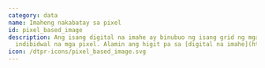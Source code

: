 ```yaml
---
category: data
name: Imaheng nakabatay sa pixel
id: pixel_based_image
description: Ang isang digital na imahe ay binubuo ng isang grid ng mga
  indibidwal na mga pixel. Alamin ang higit pa sa [digital na imahe](https://en.wikipedia.org/wiki/digital_image)
icon: /dtpr-icons/pixel_based_image.svg
---
```

